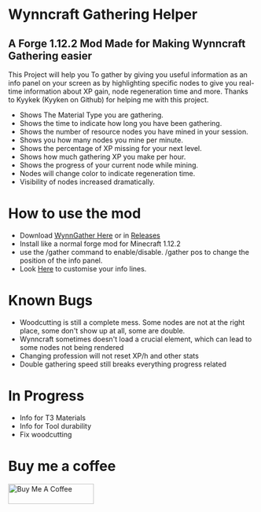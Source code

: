 # Wynncraft Gathering Helper

## A Forge 1.12.2 Mod Made for Making Wynncraft Gathering easier

This Project will help you To gather by giving you useful information as an info panel on your screen as by highlighting specific nodes to give you real-time information about XP gain, node regeneration time and more. Thanks to Kyykek (Kyyken on Github) for helping me with this project.

* Shows The Material Type you are gathering.
* Shows the time to indicate how long you have been gathering.
* Shows the number of resource nodes you have mined in your session.
* Shows you how many nodes you mine per minute.
* Shows the percentage of XP missing for your next level.
* Shows how much gathering XP you make per hour.
* Shows the progress of your current node while mining.
* Nodes will change color to indicate regeneration time.
* Visibility of nodes increased dramatically.

# How to use the mod
* Download <a href="https://github.com/Janx71/WynnGather/releases/download/v1.1/Wynngather-1.1.jar" target="_blank">WynnGather Here</a> or in <a href="https://github.com/Janx71/WynnGather/releases" target="_blank">Releases</a>
* Install like a normal forge mod for Minecraft 1.12.2
* use the /gather command to enable/disable. /gather pos to change the position of the info panel.
* Look <a href="https://github.com/Janx71/WynnGather/wiki/The-info-line-system" target="_blank">Here</a> to customise your info lines.

# Known Bugs
* Woodcutting is still a complete mess. Some nodes are not at the right place, some don't show up at all, some are double.
* Wynncraft sometimes doesn't load a crucial element, which can lead to some nodes not being rendered
* Changing profession will not reset XP/h and other stats
* Double gathering speed still breaks everything progress related
 
# In Progress
* Info for T3 Materials
* Info for Tool durability
* Fix woodcutting

# Buy me a coffee
<a href="https://www.buymeacoffee.com/janx" target="_blank"><img src="https://cdn.buymeacoffee.com/buttons/default-orange.png" alt="Buy Me A Coffee" height="41" width="174"></a>

